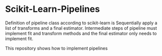 # Scikit-Learn-Pipelines


<p>Definition of pipeline class according to scikit-learn is
Sequentially apply a list of transforms and a final estimator. Intermediate steps of pipeline must implement fit and transform methods and the final estimator only needs to implement fit.</p>

<p>This repository shows how to implement pipelines</p>
